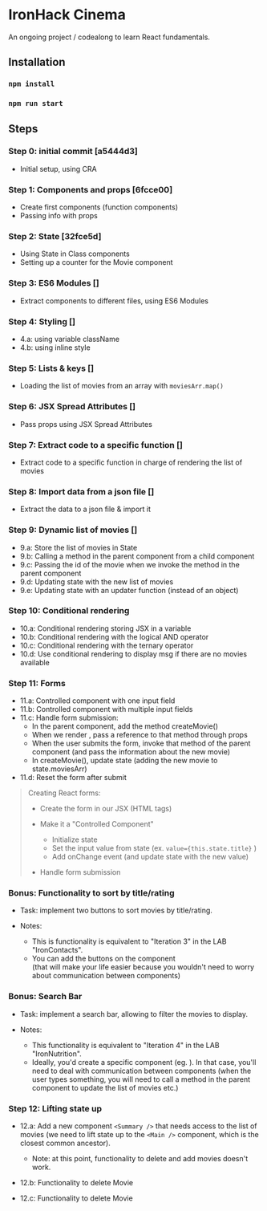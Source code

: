 # IronHack Cinema

An ongoing project / codealong to learn React fundamentals.


## Installation

### `npm install`
### `npm run start`


## Steps

### Step 0: initial commit [a5444d3]

- Initial setup, using CRA


### Step 1: Components and props [6fcce00]

- Create first components (function components)
- Passing info with props


### Step 2: State [32fce5d]

- Using State in Class components
- Setting up a counter for the Movie component


### Step 3: ES6 Modules []

- Extract components to different files, using ES6 Modules



### Step 4: Styling []

- 4.a: using variable className
- 4.b: using inline style


### Step 5: Lists & keys []
- Loading the list of movies from an array with `moviesArr.map()`


### Step 6: JSX Spread Attributes []
- Pass props using JSX Spread Attributes


### Step 7: Extract code to a specific function []
- Extract code to a specific function in charge of rendering the list of movies


### Step 8: Import data from a json file []
- Extract the data to a json file & import it


### Step 9: Dynamic list of movies []
- 9.a: Store the list of movies in State
- 9.b: Calling a method in the parent component from a child component
- 9.c: Passing the id of the movie when we invoke the method in the parent component
- 9.d: Updating state with the new list of movies
- 9.e: Updating state with an updater function (instead of an object)


### Step 10: Conditional rendering
- 10.a: Conditional rendering storing JSX in a variable
- 10.b: Conditional rendering with the logical AND operator
- 10.c: Conditional rendering with the ternary operator
- 10.d: Use conditional rendering to display msg if there are no movies available



### Step 11: Forms
- 11.a: Controlled component with one input field
- 11.b: Controlled component with multiple input fields
- 11.c: Handle form submission:
  - In the parent component, add the method createMovie()
  - When we render <AddMovie />, pass a reference to that method through props
  - When the user submits the form, invoke that method of the parent component (and pass the information about the new movie)
  - In createMovie(), update state (adding the new movie to state.moviesArr)
- 11.d: Reset the form after submit


> Creating React forms:
>
> - Create the form in our JSX (HTML tags)
>
> - Make it a "Controlled Component"
>   - Initialize state
>   - Set the input value from state (ex. `value={this.state.title}` )
>   - Add onChange event (and update state with the new value)
>
> - Handle form submission



### Bonus: Functionality to sort by title/rating

- Task: implement two buttons to sort movies by title/rating.

- Notes:
  - This is functionality is equivalent to "Iteration 3" in the LAB "IronContacts".
  - You can add the buttons on the component <Main /> (that will make your life easier because you wouldn't need to worry about communication between components)


### Bonus: Search Bar

- Task: implement a search bar, allowing to filter the movies to display.

- Notes: 
  - This functionality is equivalent to "Iteration 4" in the LAB "IronNutrition".
  - Ideally, you'd create a specific component (eg. <SearchBar /> ). In that case, you'll need to deal with communication between components (when the user types something, you will need to call a method in the parent component to update the list of movies etc.)




### Step 12: Lifting state up
- 12.a: Add a new component `<Summary />` that needs access to the list of movies (we need to lift state up to the `<Main />` component, which is the closest common ancestor).
  - Note: at this point, functionality to delete and add movies doesn't work.

- 12.b: Functionality to delete Movie
- 12.c: Functionality to delete Movie


